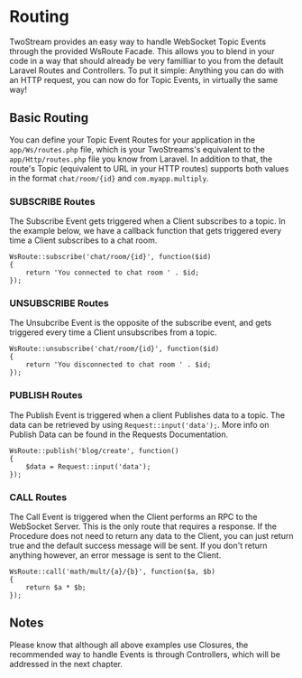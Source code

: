 # Routing
<!-- [[TOC]] -->

TwoStream provides an easy way to handle WebSocket Topic Events through the provided WsRoute Facade. This allows you to blend in your code in a way that should already be very familliar to you from the default Laravel Routes and Controllers. To put it simple: Anything you can do with an HTTP request, you can now do for Topic Events, in virtually the same way!

## Basic Routing

You can define your Topic Event Routes for your application in the `app/Ws/routes.php` file, which is your TwoStreams's equivalent to the `app/Http/routes.php` file you know from Laravel. In addition to that, the route's Topic (equivalent to URL in your HTTP routes) supports both values in the format `chat/room/{id}` and `com.myapp.multiply`.

### SUBSCRIBE Routes

The Subscribe Event gets triggered when a Client subscribes to a topic. In the example below, we have a callback function that gets triggered every time a Client subscribes to a chat room.

```
WsRoute::subscribe('chat/room/{id}', function($id)
{
    return 'You connected to chat room ' . $id;
});
```

### UNSUBSCRIBE Routes

The Unsubcribe Event is the opposite of the subscribe event, and gets triggered every time a Client unsubscribes from a topic.

```
WsRoute::unsubscribe('chat/room/{id}', function($id)
{
    return 'You disconnected to chat room ' . $id;
});
```

### PUBLISH Routes

The Publish Event is triggered when a client Publishes data to a topic. The data can be retrieved by using `Request::input('data');`. More info on Publish Data can be found in the Requests Documentation.

```
WsRoute::publish('blog/create', function()
{
    $data = Request::input('data');
});
```

### CALL Routes

The Call Event is triggered when the Client performs an RPC to the WebSocket Server. This is the only route that requires a response. If the Procedure does not need to return any data to the Client, you can just return true and the default success message will be sent. If you don't return anything however, an error message is sent to the Client.

```
WsRoute::call('math/mult/{a}/{b}', function($a, $b)
{
    return $a * $b;
});
```

## Notes

Please know that although all above examples use Closures, the recommended way to handle Events is through Controllers, which will be addressed in the next chapter.
